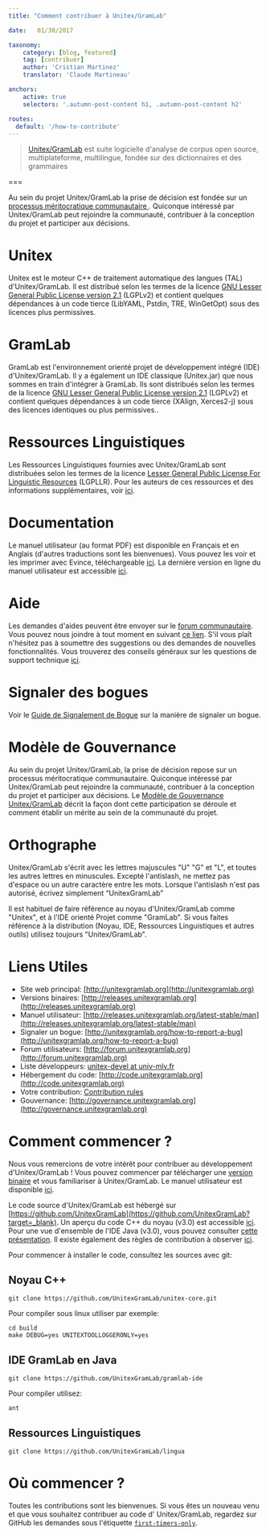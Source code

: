 ```yaml
---
title: "Comment contribuer à Unitex/GramLab"

date:   01/30/2017

taxonomy:
    category: [blog, featured]
    tag: [contribuer]
    author: 'Cristian Martinez'
    translator: 'Claude Martineau'

anchors:
    active: true
    selectors: '.autumn-post-content h1, .autumn-post-content h2'

routes:
  default: '/how-to-contribute'
---
```


> [Unitex/GramLab](/) est suite logicielle d'analyse de corpus open source, multiplateforme, multilingue, fondée sur des dictionnaires et des grammaires

===

Au sein du projet Unitex/GramLab la prise de décision est fondée sur un [processus méritocratique communautaire ](http://governance.unitexgramlab.org?target=_blank). Quiconque intéressé par Unitex/GramLab peut rejoindre la communauté, contribuer à la conception du projet et participer aux décisions.

# Unitex

Unitex est le  moteur C++ de traitement automatique des langues (TAL) d'Unitex/GramLab. Il est distribué selon les termes de la licence [GNU Lesser General Public License version 2.1](http://opensource.org/licenses/lgpl-2.1?target=_blank) (LGPLv2) et contient quelques dépendances à un code tierce (LibYAML, Pstdin, TRE, WinGetOpt) sous des licences plus permissives.

# GramLab

GramLab est l'environnement orienté projet de développement intégré (IDE) d'Unitex/GramLab. Il y a	également un  IDE classique (Unitex.jar) que nous sommes en train d'intégrer à GramLab. Ils sont distribués selon les termes de la licence  [GNU Lesser General Public License version 2.1](http://opensource.org/licenses/lgpl-2.1?target=_blank) (LGPLv2) et contient quelques dépendances à un code tierce (XAlign, Xerces2-j) sous des licences identiques ou plus permissives..

# Ressources Linguistiques

Les Ressources Linguistiques fournies avec Unitex/GramLab sont distribuées selon les termes de la licence [Lesser General Public License For Linguistic Resources](/lgpllr?target=_blank) (LGPLLR). Pour les auteurs de ces ressources et des informations supplémentaires, voir [ici](/language-resources?target=_blank).

# Documentation

Le manuel utilisateur (au format PDF) est disponible en Français et en Anglais (d'autres traductions sont les bienvenues). Vous pouvez les voir et les imprimer avec Evince, téléchargeable [ici](https://wiki.gnome.org/Apps/Evince/Downloads?target=_blank). La dernière version en ligne du manuel utilisateur est accessible [ici](http://releases.unitexgramlab.org/latest-stable/man?target=_blank).

# Aide

Les demandes d'aides peuvent être envoyer sur le [forum communautaire](http://forum.unitexgramlab.org?target=_blank). Vous pouvez nous joindre à tout moment en suivant [ce lien](https://unitexgramlab.typeform.com/to/nLE4sb). S'il vous plaît n'hésitez pas à soumettre des suggestions ou des demandes de nouvelles fonctionnalités. Vous trouverez des conseils généraux sur les questions de support technique [ici](http://www.catb.org/esr/faqs/smart-questions.html?target=_blank).

# Signaler des bogues

Voir le [Guide de Signalement de Bogue](/how-to-report-a-bug) sur la manière de signaler un bogue.

# Modèle de Gouvernance

Au sein du projet Unitex/GramLab, la prise de décision repose sur un processus méritocratique communautaire. Quiconque intéressé par Unitex/GramLab peut rejoindre la communauté, contribuer à la conception du projet et participer aux décisions. Le [Modèle de Gouvernance Unitex/GramLab](http://governance.unitexgramlab.org?target=_blank) décrit la façon dont cette participation se déroule et comment établir un mérite au sein de la communauté du projet.

# Orthographe

Unitex/GramLab s'écrit avec les lettres majuscules "U" "G" et "L", et toutes les autres lettres en minuscules. Excepté l'antislash, ne mettez pas d'espace ou un autre caractère entre les mots. Lorsque l'antislash n'est pas autorisé, écrivez simplement “UnitexGramLab”

Il est habituel de faire référence au noyau d'Unitex/GramLab comme "Unitex", et à l'IDE orienté Projet comme "GramLab". Si vous faites référence à la distribution (Noyau, IDE, Ressources Linguistiques et autres outils) utilisez toujours "Unitex/GramLab".

# Liens Utiles

- Site web principal: 	[http://unitexgramlab.org](http://unitexgramlab.org)
- Versions binaires: 	[http://releases.unitexgramlab.org](http://releases.unitexgramlab.org)
- Manuel utilisateur: 	[http://releases.unitexgramlab.org/latest-stable/man](http://releases.unitexgramlab.org/latest-stable/man)
- Signaler un bogue: [http://unitexgramlab.org/how-to-report-a-bug](http://unitexgramlab.org/how-to-report-a-bug)
- Forum utilisateurs: 	[http://forum.unitexgramlab.org](http://forum.unitexgramlab.org)
- Liste développeurs: 	[unitex-devel at univ-mlv.fr](mailto://unitex-devel@univ-mlv.fr)
- Hébergement du code: 	[http://code.unitexgramlab.org](http://code.unitexgramlab.org)
- Votre contribution: 	[Contribution rules](#)
- Gouvernance: 	[http://governance.unitexgramlab.org](http://governance.unitexgramlab.org)

# Comment commencer ?

Nous vous remercions de votre intérêt pour contribuer au développement d'Unitex/GramLab ! Vous pouvez commencer par télécharger une [version binaire](http://releases.unitexgramlab.org?target=_blank) et vous familiariser à Unitex/GramLab. Le manuel utilisateur est disponible [ici](http://unitexgramlab.org/releases/latest-stable/man/Unitex-GramLab-3.1-usermanual-fr.pdf?target=_blank).

Le code source d'Unitex/GramLab est hébergé sur [https://github.com/UnitexGramLab](https://github.com/UnitexGramLab?target=_blank). Un aperçu du code C++ du noyau (v3.0) est accessible [ici](http://www-igm.univ-mlv.fr/~unitex/docs/core_code.pdf?target=_blank). Pour une vue d'ensemble de l'IDE Java (v3.0), vous pouvez consulter [cette présentation](http://www-igm.univ-mlv.fr/~unitex/docs/ide_code.pdf?target=_blank). Il existe également des règles de contribution à observer [ici](#).

Pour commencer à installer le code, consultez les sources avec git:

## Noyau C++

```
git clone https://github.com/UnitexGramLab/unitex-core.git
```

Pour compiler sous linux utiliser par exemple:

```
cd build
make DEBUG=yes UNITEXTOOLLOGGERONLY=yes
```

## IDE GramLab en Java

```
git clone https://github.com/UnitexGramLab/gramlab-ide
```

Pour compiler utilisez:

```
ant
```

## Ressources Linguistiques

```
git clone https://github.com/UnitexGramLab/lingua
```

# Où commencer ?

Toutes les contributions sont les bienvenues. Si vous êtes un nouveau venu et que vous souhaitez contribuer au code d'  Unitex/GramLab, regardez  sur GitHub les demandes sous l'étiquette [`first-timers-only`](http://goo.gl/zfIsQZ?target=_blank).

